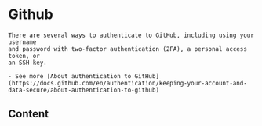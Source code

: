 # Github

```{note}
There are several ways to authenticate to GitHub, including using your username 
and password with two-factor authentication (2FA), a personal access token, or 
an SSH key.

- See more [About authentication to GitHub](https://docs.github.com/en/authentication/keeping-your-account-and-data-secure/about-authentication-to-github)
```

## Content

```{tableofcontents}
```
